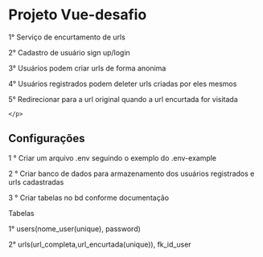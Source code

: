 <h1>Projeto Vue-desafio</h1>

<div>
    <p>
        1° Serviço de encurtamento de urls
    </p>
    <p>
        2° Cadastro de usuário sign up/login
    </p>
    <p>
        3° Usuários podem criar urls de forma anonima
    </p>
    <p>
        4° Usuários registrados podem deleter urls criadas por eles mesmos
    </p>
    <p>
        5° Redirecionar para a url original quando a url encurtada for visitada
    </p>
    <p>

    </p>
</div>

<div>
    <h2>Configurações</h2>
        <p>1 ° Criar um arquivo .env seguindo o exemplo do .env-example</p>
        <p>2 ° Criar banco de dados para armazenamento dos usuários registrados e urls cadastradas</p>
        <p>3 ° Criar tabelas no bd conforme documentação</p>
</div>


<div>
    <p>Tabelas</p>
    <p>1° users(nome_user(unique), password) </p>
    <p>2° urls(url_completa,url_encurtada(unique)), fk_id_user</p>
</div>
